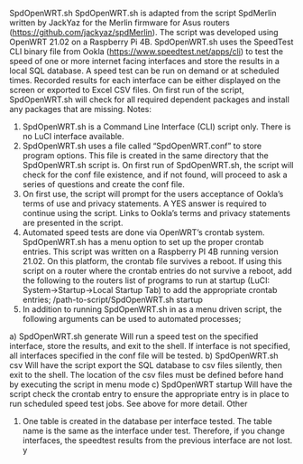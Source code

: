 SpdOpenWRT.sh
SpdOpenWRT.sh is adapted from the script SpdMerlin written by JackYaz for the Merlin firmware for Asus routers (https://github.com/jackyaz/spdMerlin). The script was developed using OpenWRT 21.02 on a Raspberry Pi 4B.
SpdOpenWRT.sh uses the SpeedTest CLI binary file from Ookla (https://www.speedtest.net/apps/cli) to test the speed of one or more internet facing interfaces and store the results in a local SQL database.  A speed test can be run on demand or at scheduled times.  Recorded results for each interface can be either displayed on the screen or exported to Excel CSV files.
On first run of the script, SpdOpenWRT.sh will check for all required dependent packages and install any packages that are missing. 
Notes:
1.	SpdOpenWRT.sh is a Command Line Interface (CLI) script only.  There is no LuCI interface available.
2.	SpdOpenWRT.sh uses a file called “SpdOpenWRT.conf” to store program options.  This file is created in the same directory that the SpdOpenWRT.sh script is.  On first run of SpdOpenWRT.sh, the script will check for the conf file existence, and if not found, will proceed to ask a series of questions and create the conf file.
3.	On first use, the script will prompt for the users acceptance of Ookla’s terms of use and privacy statements.  A YES answer is required to continue using the script.  Links to Ookla’s terms and privacy statements are presented in the script.
4.	Automated speed tests are done via OpenWRT’s crontab system. SpdOpenWRT.sh has a menu option to set up the proper crontab entries.  This script was written on a Raspberry PI 4B running version 21.02.  On this platform, the crontab file survives a reboot.  If using this script on a router where the crontab entries do not survive a reboot, add the following to the routers list of programs to run at startup (LuCI: System->Startup->Local Startup Tab) to add the appropriate crontab entries;
/path-to-script/SpdOpenWRT.sh startup 
5.	In addition to running SpdOpenWRT.sh in as a menu driven script, the following arguments can be used to automated processes;

a)	SpdOpenWRT.sh generate <interface>
Will run a speed test on the specified interface, store the results, and exit to the shell.  If interface is not specified, all interfaces specified in the conf file will be tested.
b)	SpdOpenWRT.sh csv
Will have the script export the SQL database to csv files silently, then exit to the shell.  The location of the csv files must be defined before hand by executing the script in menu mode
c)	SpdOpenWRT startup
Will have the script check the crontab entry to ensure the appropriate entry is in place to run scheduled speed test jobs.  See above for more detail.
Other
1.	One table is created in the database per interface tested.  The table name is the same as the interface under test.  Therefore, if you change interfaces, the speedtest results from the previous interface are not lost.
y
